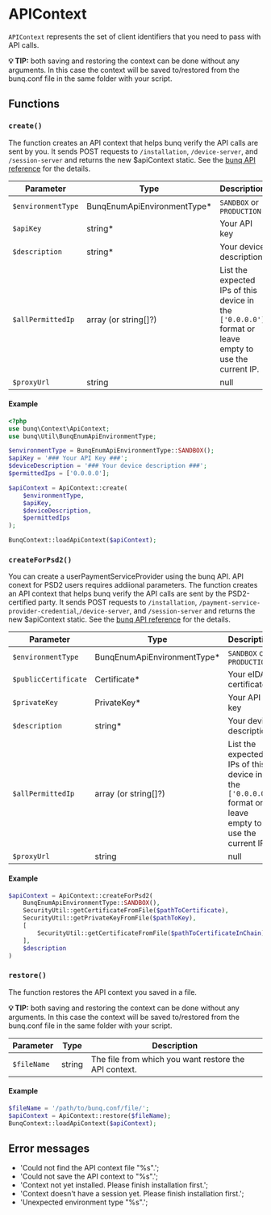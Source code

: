 # APIContext

`APIContext` represents the set of client identifiers that you need to pass with API calls. 

**💡 TIP:** both saving and restoring the context can be done without any arguments. In this case the context will be saved to/restored from the bunq.conf file in the same folder with your script.

## Functions

### `create()`

The function creates an API context that helps bunq verify the API calls are sent by you. It sends POST requests to  `/installation`, `/device-server`, and `/session-server` and returns the new $apiContext static. See the [bunq API reference](https://doc.bunq.com/) for the details.

| Parameter  | Type | Description | 
| ------------- | ------------- | ------------- |
| `$environmentType` | BunqEnumApiEnvironmentType* | `SANDBOX` or `PRODUCTION` |
| `$apiKey` | string* | Your API key |
| `$description` | string* | Your device description |
| `$allPermittedIp` | array (or string[]?) | List the expected IPs of this device in the `['0.0.0.0']` format or leave empty to use the current IP. |
| `$proxyUrl` | string|null | Add a proxy URL in the `'socks5://localhost:1080'` format or ignore it.|

#### Example

```php
<?php
use bunq\Context\ApiContext;
use bunq\Util\BunqEnumApiEnvironmentType;

$environmentType = BunqEnumApiEnvironmentType::SANDBOX();
$apiKey = '### Your API Key ###';
$deviceDescription = '### Your device description ###';
$permittedIps = ['0.0.0.0'];

$apiContext = ApiContext::create(
    $environmentType,
    $apiKey,
    $deviceDescription,
    $permittedIps
);

BunqContext::loadApiContext($apiContext);
```

### `createForPsd2()`

You can create a userPaymentServiceProvider using the bunq API. API conext for PSD2 users requires addiional parameters. The function creates an API context that helps bunq verify the API calls are sent by the PSD2-certified party. It sends POST requests to `/installation`, `/payment-service-provider-credential`,`/device-server`, and `/session-server` and returns the new $apiContext static. See the [bunq API reference](https://doc.bunq.com/) for the details.

| Parameter  | Type | Description | 
| ------------- | ------------- | ------------- |
| `$environmentType` | BunqEnumApiEnvironmentType* | `SANDBOX` or `PRODUCTION` |
| `$publicCertificate` | Certificate* | Your eIDAS certificate |
| `$privateKey` | PrivateKey* | Your API key |
| `$description` | string* | Your device description |
| `$allPermittedIp` | array (or string[]?) | List the expected IPs of this device in the `['0.0.0.0']` format or leave empty to use the current IP. |
| `$proxyUrl` | string|null | Add a proxy URL in the `'socks5://localhost:1080'` format or ignore it.|

#### Example
```php
$apiContext = ApiContext::createForPsd2(
    BunqEnumApiEnvironmentType::SANDBOX(), 
    SecurityUtil::getCertificateFromFile($pathToCertificate),
    SecurityUtil::getPrivateKeyFromFile($pathToKey),
    [
        SecurityUtil::getCertificateFromFile($pathToCertificateInChain), // Could be one file containing chain, or multiple certificate files in array.
    ],
    $description
)
```

### `restore()`

The function restores the API context you saved in a file.

**💡 TIP:** both saving and restoring the context can be done without any arguments. In this case the context will be saved to/restored from the bunq.conf file in the same folder with your script.

| Parameter  | Type | Description | 
| ------------- | ------------- | ------------- |
| `$fileName` | string | The file from which you want restore the API context.|

#### Example
```php
$fileName = '/path/to/bunq.conf/file/';
$apiContext = ApiContext::restore($fileName);
BunqContext::loadApiContext($apiContext);
```

## Error messages

- 'Could not find the API context file "%s".';
- 'Could not save the API context to "%s".';
- 'Context not yet installed. Please finish installation first.';
- 'Context doesn\'t have a session yet. Please finish installation first.';
- 'Unexpected environment type "%s".';

